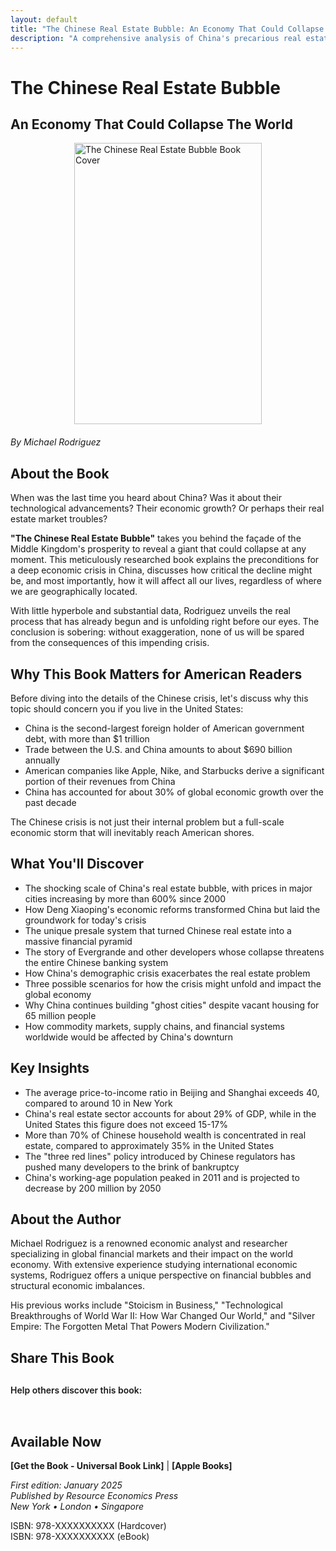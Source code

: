 ```yaml
---
layout: default
title: "The Chinese Real Estate Bubble: An Economy That Could Collapse The World"
description: "A comprehensive analysis of China's precarious real estate market and how its potential collapse threatens the global economy. Essential reading for investors and economists."
---
```


<!-- Schema.org markup for Book -->
<script type="application/ld+json">
{
  "@context": "https://schema.org",
  "@type": "Book",
  "name": "The Chinese Real Estate Bubble: An Economy That Could Collapse The World",
  "author": {
    "@type": "Person",
    "@id": "https://zews123.github.io/michael-rodriguez-books/#person",
    "name": "Michael Rodriguez"
  },
  "url": "https://zews123.github.io/michael-rodriguez-books/books/chinese-real-estate-bubble",
  "image": "https://zews123.github.io/michael-rodriguez-books/assets/images/THE_CHINESE_REAL_ESTATE_BUBBLE print.webp",
  "description": "A comprehensive analysis of China's precarious real estate market and how its potential collapse threatens the global economy. Essential reading for investors and economists.",
  "publisher": {
    "@type": "Organization",
    "name": "Resource Economics Press"
  },
  "isbn": "978-XXXXXXXXXX",
  "datePublished": "2025-01",
  "inLanguage": "en",
  "genre": "Business & Economics",
  "numberOfPages": "320"
}
</script>

# The Chinese Real Estate Bubble
## An Economy That Could Collapse The World

<img src="{{ site.baseurl }}/assets/images/THE_CHINESE_REAL_ESTATE_BUBBLE print.webp" alt="The Chinese Real Estate Bubble Book Cover" style="max-width: 300px; margin: 0 auto 20px; display: block;" width="300" height="450" loading="eager" fetchpriority="high">

*By Michael Rodriguez*

## About the Book

When was the last time you heard about China? Was it about their technological advancements? Their economic growth? Or perhaps their real estate market troubles?

**"The Chinese Real Estate Bubble"** takes you behind the façade of the Middle Kingdom's prosperity to reveal a giant that could collapse at any moment. This meticulously researched book explains the preconditions for a deep economic crisis in China, discusses how critical the decline might be, and most importantly, how it will affect all our lives, regardless of where we are geographically located.

With little hyperbole and substantial data, Rodriguez unveils the real process that has already begun and is unfolding right before our eyes. The conclusion is sobering: without exaggeration, none of us will be spared from the consequences of this impending crisis.

## Why This Book Matters for American Readers

Before diving into the details of the Chinese crisis, let's discuss why this topic should concern you if you live in the United States:

- China is the second-largest foreign holder of American government debt, with more than $1 trillion
- Trade between the U.S. and China amounts to about $690 billion annually
- American companies like Apple, Nike, and Starbucks derive a significant portion of their revenues from China
- China has accounted for about 30% of global economic growth over the past decade

The Chinese crisis is not just their internal problem but a full-scale economic storm that will inevitably reach American shores.

## What You'll Discover

- The shocking scale of China's real estate bubble, with prices in major cities increasing by more than 600% since 2000
- How Deng Xiaoping's economic reforms transformed China but laid the groundwork for today's crisis
- The unique presale system that turned Chinese real estate into a massive financial pyramid
- The story of Evergrande and other developers whose collapse threatens the entire Chinese banking system
- How China's demographic crisis exacerbates the real estate problem
- Three possible scenarios for how the crisis might unfold and impact the global economy
- Why China continues building "ghost cities" despite vacant housing for 65 million people
- How commodity markets, supply chains, and financial systems worldwide would be affected by China's downturn

## Key Insights

- The average price-to-income ratio in Beijing and Shanghai exceeds 40, compared to around 10 in New York
- China's real estate sector accounts for about 29% of GDP, while in the United States this figure does not exceed 15-17%
- More than 70% of Chinese household wealth is concentrated in real estate, compared to approximately 35% in the United States
- The "three red lines" policy introduced by Chinese regulators has pushed many developers to the brink of bankruptcy
- China's working-age population peaked in 2011 and is projected to decrease by 200 million by 2050

## About the Author

Michael Rodriguez is a renowned economic analyst and researcher specializing in global financial markets and their impact on the world economy. With extensive experience studying international economic systems, Rodriguez offers a unique perspective on financial bubbles and structural economic imbalances.

His previous works include "Stoicism in Business," "Technological Breakthroughs of World War II: How War Changed Our World," and "Silver Empire: The Forgotten Metal That Powers Modern Civilization."

## Share This Book

<div class="social-share" style="margin: 30px 0;">
  <p style="margin-bottom: 15px; font-weight: 600;">Help others discover this book:</p>
  <a href="https://twitter.com/intent/tweet?text=Check out 'The Chinese Real Estate Bubble' by Michael Rodriguez&url={{ site.url }}{{ site.baseurl }}{{ page.url }}&via=MRodriguezBooks" target="_blank" rel="noopener noreferrer" style="display: inline-block; margin-right: 15px; font-size: 24px; color: #1DA1F2;">
    <i class="fab fa-twitter-square"></i>
  </a>
  <a href="https://www.facebook.com/sharer/sharer.php?u={{ site.url }}{{ site.baseurl }}{{ page.url }}" target="_blank" rel="noopener noreferrer" style="display: inline-block; margin-right: 15px; font-size: 24px; color: #3b5998;">
    <i class="fab fa-facebook-square"></i>
  </a>
  <a href="https://www.linkedin.com/shareArticle?mini=true&url={{ site.url }}{{ site.baseurl }}{{ page.url }}&title=The Chinese Real Estate Bubble by Michael Rodriguez" target="_blank" rel="noopener noreferrer" style="display: inline-block; margin-right: 15px; font-size: 24px; color: #0077b5;">
    <i class="fab fa-linkedin"></i>
  </a>
  <a href="mailto:?subject=Check out this book: The Chinese Real Estate Bubble&body=I thought you might be interested in this book by Michael Rodriguez: {{ site.url }}{{ site.baseurl }}{{ page.url }}" style="display: inline-block; font-size: 24px; color: #333333;">
    <i class="fas fa-envelope-square"></i>
  </a>
</div>


## Available Now

<!-- Здесь нужно будет вставить ссылки на магазины -->
**[Get the Book - Universal Book Link]** | **[Apple Books]**

*First edition: January 2025*  
*Published by Resource Economics Press*  
*New York • London • Singapore*

ISBN: 978-XXXXXXXXXX (Hardcover)  
ISBN: 978-XXXXXXXXXX (eBook)






